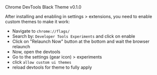 Chrome DevTools Black Theme
v0.1.0

After installing and enabling in settings > extensions, you need to enable custom themes to make it work:

- Navigate to `chrome://flags/`
- Search by: `Developer Tools Experiments` and click on enable
- Click on "Relaunch Now" button at the bottom and wait the browser relaunch
- Now, open the devtools
- Go to the settings (gear icon) > experiments
- click `allow custom ui themes`
- reload devtools for theme to fully apply
